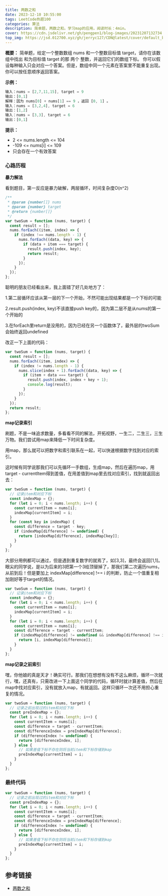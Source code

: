 ```yaml
---
title: 两数之和
date: 2023-12-10 10:55:00
tags: LeetCode热题100
categories: 算法
description: 简单题，两数之和。学习map的应用，阅读时长：4min。
cover: https://cdn.jsdelivr.net/gh/pengpen1/blog-images/20231207132734.png
top_img: https://jsd.012700.xyz/gh/jerryc127/CDN@latest/cover/default_bg.png
---
```

**概要：** 简单题，给定一个整数数组 nums 和一个整数目标值 target，请你在该数组中找出 和为目标值 target  的那 两个 整数，并返回它们的数组下标。
你可以假设每种输入只会对应一个答案。但是，数组中同一个元素在答案里不能重复出现。
你可以按任意顺序返回答案。

**示例：**

```js
输入：nums = [2,7,11,15], target = 9
输出：[0,1]
解释：因为 nums[0] + nums[1] == 9 ，返回 [0, 1] 。
输入：nums = [3,2,4], target = 6
输出：[1,2]
输入：nums = [3,3], target = 6
输出：[0,1]
```

**提示：**

- 2 <= nums.length <= 104
- -109 <= nums[i] <= 109
- 只会存在一个有效答案



### 心路历程

**暴力解法**

看到题目，第一反应是暴力破解，两层循环，时间复杂度O(n^2)

```js
/**
 * @param {number[]} nums
 * @param {number} target
 * @return {number[]}
 */
var twoSum = function (nums, target) {
  const result = [];
  nums.forEach((item, index) => {
    if (index !== nums.length - 1) {
      nums.forEach((data, key) => {
        if (data + item === target) {
          result.push(index, key);
          return result;
        }
      });
    }
  });
};
```

聪明的朋友已经看出来，我上面错了好几处地方了：

1.第二层循环应该从第一层的下一个开始，不然可能出现结果都是一个下标的可能

2.result.push(index, key)不该直接push key的，因为第二层不是从nums的第一个开始的

3.在forEach里return是没用的，因为已经在另一个函数体了，最外层的twoSum会始终返回undefined

改正一下上面的代码：

```js
var twoSum = function (nums, target) {
  const result = [];
  nums.forEach((item, index) => {
    if (index != nums.length - 1) {
      nums.slice(index + 1).forEach((data, key) => {
        if (item + data === target) {
          result.push(index, index + key + 1);
          console.log(result);
        }
      });
    }
  });
  return result;
};	
```



**map记录索引**

刷题，不是一味追求数量，多看看不同的解法，开拓视野，一生二，二生三，三生万物。我们尝试用map来降低一下时间复杂度。

用map，那么就可以把数字和索引联系在一起，可以快速根据数字找到对应的索引。

这时候有同学说那我们可以先循环一手数组，生成map，然后在遍历map，用target - currentItem得到差值，在用差值到map里去找对应索引，找到就返回出去：

```js
var twoSum = function (nums, target) {
  // 记录item和对应下标
  const indexMap = {};
  for (let i = 0; i < nums.length; i++) {
    const currentItem = nums[i];
    indexMap[currentItem] = i;
  }
  for (const key in indexMap) {
    const difference = target - key;
    if (indexMap[difference] != undefined) {
      return [indexMap[difference], indexMap[key]];
    }
  }
};
```

大部分用例都可以通过，但是遇到重复数字的就焉了，如[3,3]，最终会返回[1,1]。眼尖的同学说，是以为后来的3把第一个3给顶替掉了，那我们第二次遍历nums，从前到后！但是要加上 indexMap[difference] !== i 的判断，防止一个值重复相加刚好等于target的情况。

```js
var twoSum = function (nums, target) {
  // 记录item和对应下标
  const indexMap = {};
  for (let i = 0; i < nums.length; i++) {
    const currentItem = nums[i];
    indexMap[currentItem] = i;
  }
  for (let i = 0; i < nums.length; i++) {
    const currentItem = nums[i];
    const difference = target - currentItem;
    if (indexMap[difference] != undefined && indexMap[difference] !== i) {
      return [i, indexMap[difference]];
    }
  }
};
```



**map记录之前索引**

嘿，你他娘的真是天才！确实可行。那我们在想想有没有不这么麻烦，循环一次就行，嘿，还真有，只需改进一下上面这个同学的代码，循环时就计算差值，然后在map中找对应索引，没有就放入map，有就返回。这样只循环一次还不用担心重复的情况。

```js
var twoSum = function (nums, target) {
  // 记录之前出现过的item和对应下标
  const preIndexMap = {};
  for (let i = 0; i < nums.length; i++) {
    const currentItem = nums[i];
    const difference = target - currentItem;
    const differenceIndex = preIndexMap[difference];
    if (differenceIndex != undefined) {
      return [differenceIndex, i];
    } else {
      // 如果差值下标不存在则将当前item和下标存储到map
      preIndexMap[currentItem] = i;
    }
  }
};
```



### 最终代码

```js
var twoSum = function (nums, target) {
  // 记录之前出现过的item和对应下标
  const preIndexMap = {};
  for (let i = 0; i < nums.length; i++) {
    const currentItem = nums[i];
    const difference = target - currentItem;
    const differenceIndex = preIndexMap[difference];
    if (differenceIndex != undefined) {
      return [differenceIndex, i];
    } else {
      // 如果差值下标不存在则将当前item和下标存储到map
      preIndexMap[currentItem] = i;
    }
  }
};
```



## 参考链接

- [两数之和](https://leetcode.cn/problems/two-sum/description/?envType=study-plan-v2&envId=top-100-liked)

